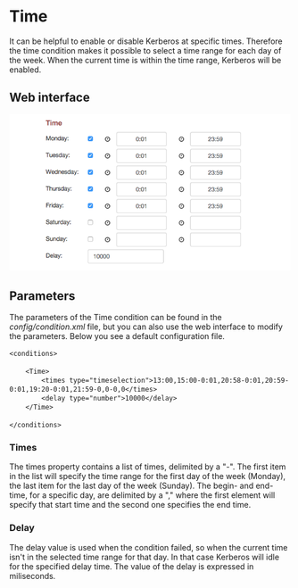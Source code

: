 # Time

It can be helpful to enable or disable Kerberos at specific times. Therefore the time condition makes it possible to select a time range for each day of the week. When the current time is within the time range, Kerberos will be enabled.

## Web interface 

![Time condition](1_time-condition.png)

## Parameters

The parameters of the Time condition can be found in the *config/condition.xml* file, but you can also use the web interface to modify the parameters. Below you see a default configuration file.

	<conditions>

    	<Time>
        	<times type="timeselection">13:00,15:00-0:01,20:58-0:01,20:59-0:01,19:20-0:01,21:59-0,0-0,0</times>
        	<delay type="number">10000</delay>
    	</Time>

	</conditions>


### Times

The times property contains a list of times, delimited by a "-". The first item in the list will specify the time range for the first day of the week (Monday), the last item for the last day of the week (Sunday). The begin- and end-time, for a specific day, are delimited by a "," where the first element will specify that start time and the second one specifies the end time.

### Delay

The delay value is used when the condition failed, so when the current time isn't in the selected time range for that day. In that case Kerberos will idle for the specified delay time. The value of the delay is expressed in miliseconds.